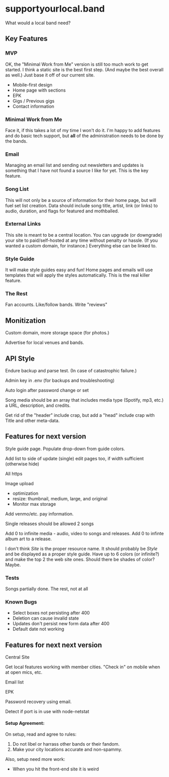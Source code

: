 # supportyourlocal.band

What would a local band need?

## Key Features

### MVP

OK, the "Minimal Work from Me" version is still too much work to get started. I think a static site is the best first step. (And maybe the best overall as well.) Just base it off of our current site.

* Mobile-first design
* Home page with sections
* EPK
* Gigs / Previous gigs
* Contact information

### Minimal Work from Me

Face it, if this takes a lot of my time I won't do it. I'm happy to add features and do basic tech support, but **all** of the administration needs to be done by the bands.

### Email

Managing an email list and sending out newsletters and updates is something that I have not found a source I like for yet. This is the key feature.

### Song List

This will not only be a source of information for their home page, but will fuel set list creation. Data should include song title, artist, link (or links) to audio, duration, and flags for featured and mothballed.

### External Links

This site is meant to be a central location. You can upgrade (or downgrade) your site to paid/self-hosted at any time without penalty or hassle. (If you wanted a custom domain, for instance.) Everything else can be linked to.

### Style Guide

It will make style guides easy and fun! Home pages and emails will use templates that will apply the styles automatically. This is the real killer feature.

### The Rest

Fan accounts. Like/follow bands. Write "reviews"

## Monitization

Custom domain, more storage space (for photos.)

Advertise for local venues and bands.

## API Style

Endure backup and parse test. (In case of catastrophic failure.)

Admin key in .env (for backups and troubleshooting)

Auto login after password change or set

Song media should be an array that includes media type (Spotify, mp3, etc.) a URL, description, and credits.

Get rid of the "header" include crap, but add a "head" include crap with Title and other meta-data.

## Features for next version

Style guide page. Populate drop-down from guide colors.

Add list to side of update (single) edit pages too, if width sufficient (otherwise hide)

All https

Image upload
* optimization
* resize: thumbnail, medium, large, and original
* Monitor max storage

Add venmo/etc. pay information.

Single releases should be allowed 2 songs

Add 0 to infinite media - audio, video to songs and releases. Add 0 to infinte album art to a release.

I don't think *Site* is the proper resource name. It should probably be *Style* and be displayed as a proper style guide. Have up to 6 colors (or infinite?) and make the top 2 the web site ones. Should there be shades of color? Maybe.

### Tests

Songs partially done. The rest, not at all

### Known Bugs

* Select boxes not persisting after 400
* Deletion can cause invalid state
* Updates don't persist new form data after 400
* Default date not working

## Features for next next version

Central Site

Get local features working with member cities. "Check in" on mobile when at open mics, etc.

Email list

EPK

Password recovery using email.

Detect if port is in use with node-netstat

#### Setup Agreement:

On setup, read and agree to rules:

1. Do not libel or harrass other bands or their fandom.
2. Make your city locations accurate and non-spammy.

Also, setup need more work:
* When you hit the front-end site it is weird

